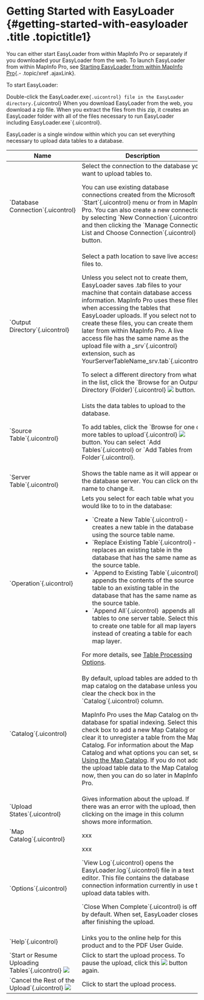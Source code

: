 Getting Started with EasyLoader {#getting-started-with-easyloader .title .topictitle1}
===============================

You can either start EasyLoader from within MapInfo Pro or separately if you downloaded your EasyLoader from the web. To launch EasyLoader from within MapInfo Pro, see [Starting EasyLoader from within MapInfo Pro](guide/startinginpro.html){.- .topic/xref .ajaxLink}.

To start EasyLoader:

<span class="ph cmd">Double-click the <span class="ph filepath">EasyLoader.exe`{.uicontrol} file in the EasyLoader directory.`{.uicontrol}
When you download EasyLoader from the web, you download a zip file. When you extract the files from this zip, it creates an EasyLoader folder with all of the files necessary to run EasyLoader including <span class="ph filepath">EasyLoader.exe`{.uicontrol}.

EasyLoader is a single window within which you can set everything necessary to upload data tables to a database.

<table>
<colgroup>
<col width="50%" />
<col width="50%" />
</colgroup>
<thead>
<tr class="header">
<th>Name</th>
<th>Description</th>
</tr>
</thead>
<tbody>
<tr class="odd">
<td>`Database Connection`{.uicontrol}</td>
<td>Select the connection to the database you want to upload tables to.
<p>You can use existing database connections created from the Microsoft `Start`{.uicontrol} menu or from in MapInfo Pro. You can also create a new connection by selecting `New Connection`{.uicontrol} and then clicking the `Manage Connection List and Choose Connection`{.uicontrol} <img src="images/icon_openDbms_sm.png" class="image" /> button.</p></td>
</tr>
<tr class="even">
<td>`Output Directory`{.uicontrol}</td>
<td>Select a path location to save live access files to.
<p>Unless you select not to create them, EasyLoader saves .tab files to your machine that contain database access information. MapInfo Pro uses these files when accessing the tables that EasyLoader uploads. If you select not to create these files, you can create them later from within MapInfo Pro. A live access file has the same name as the upload file with a <span class="ph filepath">_srv`{.uicontrol} extension, such as <span class="ph filepath">YourServerTableName_srv.tab`{.uicontrol}.</p>
<p>To select a different directory from what is in the list, click the `Browse for an Output Directory (Folder)`{.uicontrol} <img src="images/openFolder_sm.png" class="image" /> button.</p></td>
</tr>
<tr class="odd">
<td>`Source Table`{.uicontrol}</td>
<td>Lists the data tables to upload to the database.
<p>To add tables, click the `Browse for one or more tables to upload`{.uicontrol} <img src="images/icon_addLayer_sm.png" class="image" /> button. You can select `Add Tables`{.uicontrol} or `Add Tables from Folder`{.uicontrol}.</p></td>
</tr>
<tr class="even">
<td>`Server Table`{.uicontrol}</td>
<td>Shows the table name as it will appear on the database server. You can click on the name to change it.</td>
</tr>
<tr class="odd">
<td>`Operation`{.uicontrol}</td>
<td>Lets you select for each table what you would like to to in the database:
<ul>
<li>`Create a New Table`{.uicontrol} ­ creates a new table in the database using the source table name.</li>
<li>`Replace Existing Table`{.uicontrol} ­ replaces an existing table in the database that has the same name as the source table.</li>
<li>`Append to Existing Table`{.uicontrol} ­ appends the contents of the source table to an existing table in the database that has the same name as the source table.</li>
<li>`Append All`{.uicontrol} ­ appends all tables to one server table. Select this to create one table for all map layers instead of creating a table for each map layer.</li>
</ul>
<p>For more details, see <a href="guide/tableprocessingoptions.html" class="- topic/xref ajaxLink">Table Processing Options</a>.</p></td>
</tr>
<tr class="even">
<td>`Catalog`{.uicontrol}</td>
<td>By default, upload tables are added to the map catalog on the database unless you clear the check box in the `Catalog`{.uicontrol} column.
<p>MapInfo Pro uses the Map Catalog on the database for spatial indexing. Select this check box to add a new Map Catalog or clear it to unregister a table from the Map Catalog. For information about the Map Catalog and what options you can set, see <a href="guide/usingmapcatalog.html" class="- topic/xref ajaxLink">Using the Map Catalog</a>. If you do not add the upload table data to the Map Catalog now, then you can do so later in MapInfo Pro.</p></td>
</tr>
<tr class="odd">
<td>`Upload States`{.uicontrol}</td>
<td>Gives information about the upload. If there was an error with the upload, then clicking on the image in this column shows more information.</td>
</tr>
<tr class="even">
<td>`Map Catalog`{.uicontrol}</td>
<td>xxx</td>
</tr>
<tr class="odd">
<td>`Options`{.uicontrol}</td>
<td>xxx
<p>`View Log`{.uicontrol} opens the <span class="ph filepath">EasyLoader.log`{.uicontrol} file in a text editor. This file contains the database connection information currently in use to upload data tables with.</p>
<p>`Close When Complete`{.uicontrol} is off by default. When set, EasyLoader closes after finishing the upload.</p></td>
</tr>
<tr class="even">
<td>`Help`{.uicontrol}</td>
<td>Links you to the online help for this product and to the PDF User Guide.</td>
</tr>
<tr class="odd">
<td>`Start or Resume Uploading Tables`{.uicontrol} <img src="images/icon_resumeJob_sm.png" class="image" /></td>
<td>Click to start the upload process. To pause the upload, click this <img src="images/icon_pauseJob_sm.png" class="image" /> button again.</td>
</tr>
<tr class="even">
<td>`Cancel the Rest of the Upload`{.uicontrol} <img src="images/icon_cancelJob_sm.png" class="image" /></td>
<td>Click to start the upload process.</td>
</tr>
</tbody>
</table>

